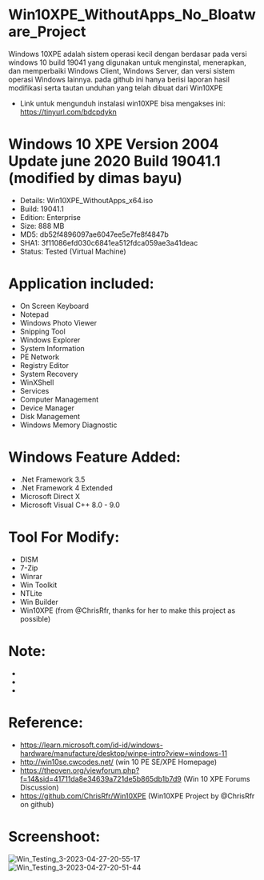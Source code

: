 # Win10XPE_WithoutApps_No_Bloatware_Project
Windows 10XPE adalah sistem operasi kecil dengan berdasar pada versi windows 10 build 19041 yang digunakan untuk menginstal, menerapkan, dan memperbaiki Windows Client, Windows Server, dan versi sistem operasi Windows lainnya. pada github ini hanya berisi laporan hasil modifikasi serta tautan unduhan yang telah dibuat dari Win10XPE

- Link untuk mengunduh instalasi win10XPE bisa mengakses ini: https://tinyurl.com/bdcpdykn

# Windows 10 XPE Version 2004 Update june 2020 Build 19041.1 (modified by dimas bayu)
- Details: Win10XPE_WithoutApps_x64.iso
- Build: 19041.1
- Edition: Enterprise
- Size: 888 MB
- MD5: db52f4896097ae6047ee5e7fe8f4847b
- SHA1: 3f11086efd030c6841ea512fdca059ae3a41deac
- Status: Tested (Virtual Machine)

# Application included:
- On Screen Keyboard
- Notepad
- Windows Photo Viewer
- Snipping Tool
- Windows Explorer
- System Information
- PE Network
- Registry Editor
- System Recovery
- WinXShell
- Services
- Computer Management
- Device Manager
- Disk Management
- Windows Memory Diagnostic

# Windows Feature Added:
- .Net Framework 3.5
- .Net Framework 4 Extended
- Microsoft Direct X
- Microsoft Visual C++ 8.0 - 9.0

# Tool For Modify:
- DISM
- 7-Zip
- Winrar
- Win Toolkit
- NTLite
- Win Builder
- Win10XPE (from @ChrisRfr, thanks for her to make this project as possible)

# Note:
- 
- 
- 

# Reference:
- https://learn.microsoft.com/id-id/windows-hardware/manufacture/desktop/winpe-intro?view=windows-11
- http://win10se.cwcodes.net/ (win 10 PE SE/XPE Homepage)
- https://theoven.org/viewforum.php?f=14&sid=41711da8e34639a721de5b865db1b7d9 (Win 10 XPE Forums Discussion)
- https://github.com/ChrisRfr/Win10XPE (Win10XPE Project by @ChrisRfr on github)

# Screenshoot:
![Win_Testing_3-2023-04-27-20-55-17](https://user-images.githubusercontent.com/48012187/235278926-682fd65c-6f27-4d07-8ae4-83c0ad0729ee.png)
![Win_Testing_3-2023-04-27-20-51-44](https://user-images.githubusercontent.com/48012187/235278928-a114bd97-0dcc-436b-a9ed-59fe6612e3e5.png)

